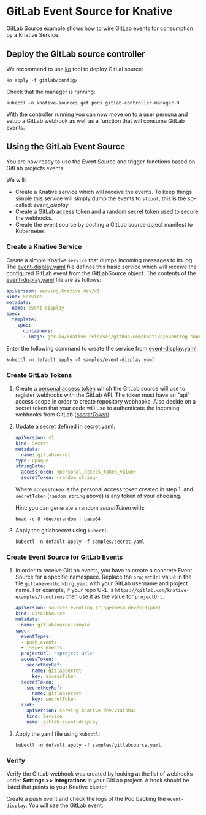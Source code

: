 # GitLab Event Source for Knative

GitLab Source example shows how to wire GitLab events for consumption
by a Knative Service.

## Deploy the GitLab source controller

We recommend to use [ko](https://github.com/google/ko) tool to deploy GitLal source: 

```shell
ko apply -f gitlab/config/
```

Check that the manager is running:

```shell
kubectl -n knative-sources get pods gitlab-controller-manager-0
```

With the controller running you can now move on to a user persona and setup a GitLab webhook as well as a function that will consume GitLab events.

## Using the GitLab Event Source

You are now ready to use the Event Source and trigger functions based on GitLab projects events.

We will:

* Create a Knative service which will receive the events. To keep things simple this service will simply dump the events to `stdout`, this is the so-called: _event_display_
* Create a GitLab access token and a random secret token used to secure the webhooks.
* Create the event source by posting a GitLab source object manifest to Kubernetes

### Create a Knative Service

Create a simple Knative `service` that dumps incoming messages to its log. The [event-display.yaml](samples/event-display.yaml) file defines this basic service which will receive the configured GitLab event from the GitLabSource object. 
The contents of the [event-display.yaml](samples/event-display.yaml) file are as follows:

```yaml
apiVersion: serving.knative.dev/v1
kind: Service
metadata:
  name: event-display
spec:
  template:
    spec:
      containers:
      - image: gcr.io/knative-releases/github.com/knative/eventing-sources/cmd/event_display
```

Enter the following command to create the service from [event-display.yaml](samples/event-display.yaml):

```shell
kubectl -n default apply -f samples/event-display.yaml
```

### Create GitLab Tokens

1. Create a [personal access token](https://docs.gitlab.com/ee/user/profile/personal_access_tokens.html)
which the GitLab source will use to register webhooks with the GitLab API.
The token must have an "api" access scope in order to create repository webhooks. 
Also decide on a secret token that your code will use to authenticate the
incoming webhooks from GitLab ([_secretToken_](https://docs.gitlab.com/ee/user/project/integrations/webhooks.html#secret-token)).

2. Update a secret defined in [secret.yaml](samples/secret.yaml):

    ```yaml
    apiVersion: v1
    kind: Secret
    metadata:
      name: gitlabsecret
    type: Opaque
    stringData:
      accessToken: <personal_access_token_value>
      secretToken: <random_string>
    ```

    Where `accessToken` is the personal access token created in step 1. and `secretToken` (`random_string` above) is any token of your choosing.
    
    Hint: you can generate a random _secretToken_ with:

    ```shell
    head -c 8 /dev/urandom | base64
    ```

3. Apply the gitlabsecret using `kubectl`.

    ```shell
    kubectl -n default apply -f samples/secret.yaml
    ```

### Create Event Source for GitLab Events

1. In order to receive GitLab events, you have to create a concrete Event
Source for a specific namespace. Replace the `projectUrl` value in the file `gitlabeventbinding.yaml`
  with your GitLab username and project name. For example, if your repo URL is 
  `https://gitlab.com/knative-examples/functions` then use it as the value for `projectUrl`.

    ```yaml
    apiVersion: sources.eventing.triggermesh.dev/v1alpha1
    kind: GitLabSource
    metadata:
      name: gitlabsource-sample
    spec:
      eventTypes:
      - push_events
      - issues_events
      projectUrl: "<project url>"
      accessToken:
        secretKeyRef:
          name: gitlabsecret
          key: accessToken
      secretToken:
        secretKeyRef:
          name: gitlabsecret
          key: secretToken
      sink:
        apiVersion: serving.knative.dev/v1alpha1
        kind: Service
        name: gitlab-event-display
    ```

2. Apply the yaml file using `kubectl`:

    ```shell
    kubectl -n default apply -f samples/gitlabsource.yaml
    ```

### Verify

Verify the GitLab webhook was created by looking at the list of
webhooks under **Settings >> Integrations** in your GitLab project. A hook
should be listed that points to your Knative cluster.

Create a push event and check the logs of the Pod backing the `event-display`. You will see the GitLab event.

